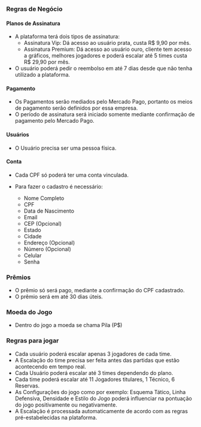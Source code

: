 ### Regras de Negócio

#### Planos de Assinatura

- A plataforma terá dois tipos de assinatura:
  - Assinatura Vip: Dá acesso ao usuário prata, custa R$ 9,90 por mês.
  - Assinatura Premium: Dá acesso ao usuário ouro, cliente tem acesso a gráficos, melhores jogadores e poderá escalar até 5 times custa R$ 29,90 por mês.
- O usuário poderá pedir o reembolso em até 7 dias desde que não tenha utilizado a plataforma.

#### Pagamento

- Os Pagamentos serão mediados pelo Mercado Pago, portanto os meios de pagamento serão definidos por essa empresa.
- O período de assinatura será iniciado somente mediante confirmação de pagamento pelo Mercado Pago.

#### Usuários

- O Usuário precisa ser uma pessoa física.

#### Conta

- Cada CPF só poderá ter uma conta vinculada.

- Para fazer o cadastro é necessário:
  - Nome Completo
  - CPF
  - Data de Nascimento
  - Email
  - CEP (Opcional)
  - Estado
  - Cidade
  - Endereço (Opcional)
  - Número (Opcional)
  - Celular
  - Senha

### Prêmios

- O prêmio só será pago, mediante a confirmação do CPF cadastrado.
- O prêmio será em até 30 dias úteis.

### Moeda do Jogo

- Dentro do jogo a moeda se chama Pila (P$)

### Regras para jogar

- Cada usuário poderá escalar apenas 3 jogadores de cada time.
- A Escalação do time precisa ser feita antes das partidas que estão acontecendo em tempo real.
- Cada Usuário poderá escalar até 3 times dependendo do plano.
- Cada time poderá escalar até 11 Jogadores titulares, 1 Técnico, 6 Reservas.
- As Configurações do jogo como por exemplo: Esquema Tático, Linha Defensiva, Densidade e Estilo do Jogo poderá influenciar na pontuação do jogo positivamente ou negativamente.
- A Escalação é processada automaticamente de acordo com as regras pré-estabelecidas na plataforma.
